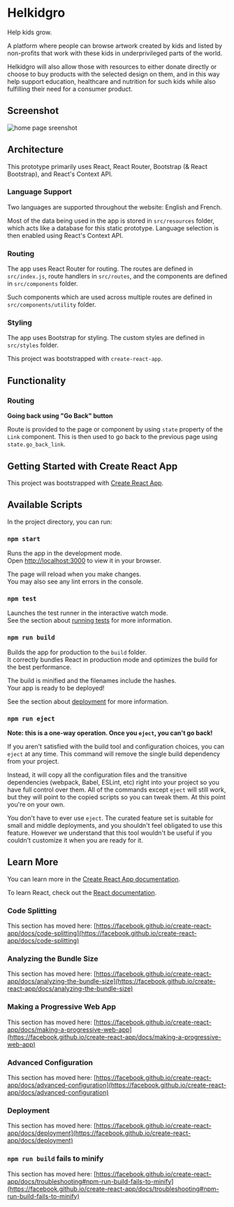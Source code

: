 # Helkidgro

Help kids grow.

A platform where people can browse artwork created by kids and listed by non-profits that work with these kids in underprivileged parts of the world.

Helkidgro will also allow those with resources to either donate directly or choose to buy products with the selected design on them, and in this way help support education, healthcare and nutrition for such kids while also fulfilling their need for a consumer product.

## Screenshot

![home page sreenshot](https://github.com/pranav-kural/helkidgro/assets/17651852/05d1586b-3360-4f00-b59e-432c9047e2f8)

## Architecture

This prototype primarily uses React, React Router, Bootstrap (& React Bootstrap), and React's Context API.

### Language Support

Two languages are supported throughout the website: English and French.

Most of the data being used in the app is stored in `src/resources` folder, which acts like a database for this static prototype. Language selection is then enabled using React's Context API.

### Routing

The app uses React Router for routing. The routes are defined in `src/index.js`, route handlers in `src/routes`, and the components are defined in `src/components` folder.

Such components which are used across multiple routes are defined in `src/components/utility` folder.

### Styling

The app uses Bootstrap for styling. The custom styles are defined in `src/styles` folder.

This project was bootstrapped with `create-react-app`.

## Functionality

### Routing

**Going back using "Go Back" button**

Route is provided to the page or component by using `state` property of the `Link` component. This is then used to go back to the previous page using `state.go_back_link`.

## Getting Started with Create React App

This project was bootstrapped with [Create React App](https://github.com/facebook/create-react-app).

## Available Scripts

In the project directory, you can run:

### `npm start`

Runs the app in the development mode.\
Open [http://localhost:3000](http://localhost:3000) to view it in your browser.

The page will reload when you make changes.\
You may also see any lint errors in the console.

### `npm test`

Launches the test runner in the interactive watch mode.\
See the section about [running tests](https://facebook.github.io/create-react-app/docs/running-tests) for more information.

### `npm run build`

Builds the app for production to the `build` folder.\
It correctly bundles React in production mode and optimizes the build for the best performance.

The build is minified and the filenames include the hashes.\
Your app is ready to be deployed!

See the section about [deployment](https://facebook.github.io/create-react-app/docs/deployment) for more information.

### `npm run eject`

**Note: this is a one-way operation. Once you `eject`, you can't go back!**

If you aren't satisfied with the build tool and configuration choices, you can `eject` at any time. This command will remove the single build dependency from your project.

Instead, it will copy all the configuration files and the transitive dependencies (webpack, Babel, ESLint, etc) right into your project so you have full control over them. All of the commands except `eject` will still work, but they will point to the copied scripts so you can tweak them. At this point you're on your own.

You don't have to ever use `eject`. The curated feature set is suitable for small and middle deployments, and you shouldn't feel obligated to use this feature. However we understand that this tool wouldn't be useful if you couldn't customize it when you are ready for it.

## Learn More

You can learn more in the [Create React App documentation](https://facebook.github.io/create-react-app/docs/getting-started).

To learn React, check out the [React documentation](https://reactjs.org/).

### Code Splitting

This section has moved here: [https://facebook.github.io/create-react-app/docs/code-splitting](https://facebook.github.io/create-react-app/docs/code-splitting)

### Analyzing the Bundle Size

This section has moved here: [https://facebook.github.io/create-react-app/docs/analyzing-the-bundle-size](https://facebook.github.io/create-react-app/docs/analyzing-the-bundle-size)

### Making a Progressive Web App

This section has moved here: [https://facebook.github.io/create-react-app/docs/making-a-progressive-web-app](https://facebook.github.io/create-react-app/docs/making-a-progressive-web-app)

### Advanced Configuration

This section has moved here: [https://facebook.github.io/create-react-app/docs/advanced-configuration](https://facebook.github.io/create-react-app/docs/advanced-configuration)

### Deployment

This section has moved here: [https://facebook.github.io/create-react-app/docs/deployment](https://facebook.github.io/create-react-app/docs/deployment)

### `npm run build` fails to minify

This section has moved here: [https://facebook.github.io/create-react-app/docs/troubleshooting#npm-run-build-fails-to-minify](https://facebook.github.io/create-react-app/docs/troubleshooting#npm-run-build-fails-to-minify)
